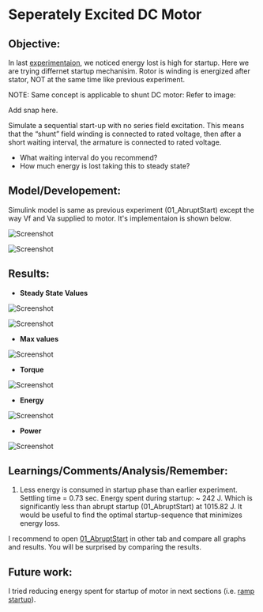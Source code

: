 # Seperately Excited DC Motor

## Objective: 

In last [experimentaion](https://github.com/VishalDevnale/ControlSystem/tree/master/ElectricMachines/DC_Motors/01_SeperatelyExcitedDCMotor/01_AbruptStart), we noticed energy lost is high for startup.
Here we are trying differnet startup mechanisim. Rotor is winding is energized after stator, NOT at the same time like previous experiment.

NOTE: Same concept is applicable to shunt DC motor: Refer to image:

Add snap here.

Simulate a sequential start-up with no series field excitation. This means that the “shunt” field winding is connected to rated voltage, then after a short waiting interval, the armature is connected to rated voltage. 

* What waiting interval do you recommend? 
* How much energy is lost taking this to steady state?

## Model/Developement:

Simulink model is same as previous experiment (01_AbruptStart) except the way Vf and Va supplied to motor. It's implementaion is shown below.  

![Screenshot](08_HowToChangeVaTiming.PNG)

![Screenshot](09_AppliedVoltages.PNG)

## Results:

* **Steady State Values**

![Screenshot](02_SS_Comment.PNG)

![Screenshot](04_Figure1.png)

* **Max values**

![Screenshot](03_Max_Comment.PNG)

* **Torque**

![Screenshot](05_Figure2.png)

* **Energy**

![Screenshot](06_Figure3.png)

* **Power**

![Screenshot](07_Figure4.png)

## Learnings/Comments/Analysis/Remember:
1. Less energy is consumed in startup phase than earlier experiment. Settling time = 0.73 sec. Energy spent during startup: ~ 242 J.
Which is significantly less than abrupt startup (01_AbruptStart) at 1015.82 J. It would be useful to find the optimal startup-sequence
that minimizes energy loss.

I recommend to open [01_AbruptStart](https://github.com/VishalDevnale/ControlSystem/tree/master/ElectricMachines/DC_Motors/01_SeperatelyExcitedDCMotor/01_AbruptStart) in other tab and compare all graphs and results. You will be surprised by comparing the results.

## Future work:
I tried reducing energy spent for startup of motor in next sections (i.e. [ramp startup](https://github.com/VishalDevnale/ControlSystem/tree/master/ElectricMachines/DC_Motors/01_SeperatelyExcitedDCMotor/03_SequentialRampStart)).
